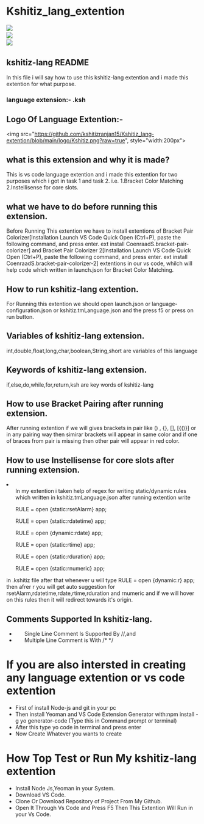 # Kshitiz_lang_extention

![](https://img.shields.io/badge/Language-Typescript-green)   
![](https://img.shields.io/badge/Tools-VscodeDevelopmentKit-red)   
![](https://img.shields.io/badge/Project-VsCodeLanguageSupport-blue)
## kshitiz-lang README
In this file i will say how to use this kshitiz-lang extention and i made this extention for what purpose.

### language extension:- .ksh
## Logo Of Language Extention:-
<img src="https://github.com/kshitizranjan15/Kshitiz_lang-extention/blob/main/logo/Kshitiz.png?raw=true", style="width:200px">
## what is this extension and why it is made?
This is vs code language extention and i made this extention for two purposes which i got in task 1 and task 2. i.e. 
1.Bracket Color Matching
2.Instellisense for core slots.

## what we have to do before running this extension.
Before Running This extention we have to install extentions of Bracket Pair Colorizer[Installation
Launch VS Code Quick Open (Ctrl+P), paste the following command, and press enter.
ext install CoenraadS.bracket-pair-colorizer]
 and Bracket Pair Colorizer 2[Installation
Launch VS Code Quick Open (Ctrl+P), paste the following command, and press enter.
ext install CoenraadS.bracket-pair-colorizer-2] extentions in our vs code,
whilch will help code which written in launch.json for Bracket Color Matching.

## How to run kshitiz-lang extention.
For Running this extention we should open launch.json or language-configuration.json or kshitiz.tmLanguage.json 
and the press f5 or press on run button.

## Variables of kshitiz-lang extension.
int,double,float,long,char,boolean,String,short are variables of this language 

## Keywords of kshitiz-lang extension.
if,else,do,while,for,return,ksh are key words of kshitiz-lang

## How to use Bracket Pairing after running extension.
After running extention if we will gives brackets in pair like () , {}, [], [{()}] or in any pairing way
then simirar brackets will appear in same color and if one of braces from pair is missing then other
pair will appear in red color.

## How to use Instellisense for core slots after running extension.
 <li><ul>In my extention i taken help of regex for writing static/dynamic rules which written in kshitiz.tmLanguage.json
 after running extention write</ul>
 <ul> RULE <openApp> = open {static:rsetAlarm} app;</ul>
 <ul> RULE <openApp> = open {static:rdatetime} app;</ul>
 <ul> RULE <openApp> = open {dynamic:rdate} app;</ul>
 <ul>RULE <openApp> = open {static:rtime} app;</ul>
 <ul>RULE <openApp> = open {static:rduration} app;</ul>
  <ul>RULE <openApp> = open {static:rnumeric} app;</ul></li>
 in .kshitiz file after that whenever u will type 
 RULE <openApp> = open {dynamic:r} app; then afrer r you will get auto suggestion for rsetAlarm,rdatetime,rdate,rtime,rduration and rnumeric
 and if we will hover on this rules then it will redirect towards it's origin.
  
## Comments Supported In kshitiz-lang.
 - <ul> Single Line Comment Is Supported By //,and</ul>
 - <ul> Multiple Line Comment is With /* */</ul>

 # If you are also intersted in creating any language extention or vs code extention
 - First of install Node-js and git in your pc
 - Then install Yeoman and VS Code Extension Generator with:npm install -g yo generator-code (Type this in Command prompt or terminal)
 - After this type yo code in terminal and press enter
 - Now Create Whatever you wants to create
  
# How Top Test or Run My kshitiz-lang extention
  - Install Node Js,Yeoman in your System.
  - Download VS Code.
  - Clone Or Download Repository of Project From My Github.
  - Open It Through Vs Code and Press F5 Then This Extention Will Run in your Vs Code.
  
